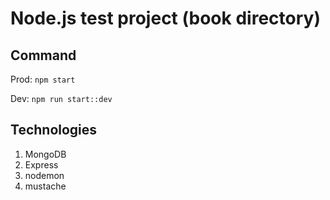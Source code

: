 # Node.js test project (book directory)

## Command

Prod: `npm start`

Dev: `npm run start::dev`

## Technologies

1. MongoDB
2. Express
3. nodemon
4. mustache
